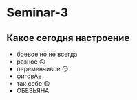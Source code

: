 # Seminar-3

## Какое сегодня настроение 
* боевое но не всегда
* разное :confounded:
* переменчивое :smirk:
* фиговАе 
* так себе :anguished:
* ОБЕЗЬЯНА
